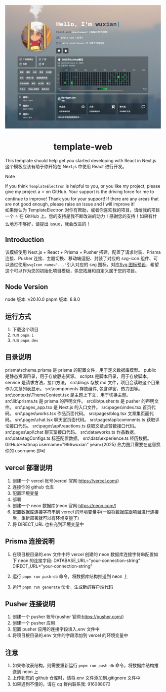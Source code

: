 <p align="center"><img src="/public/images/work1.jpg" /></p>

<h1 align="center">template-web</h1>

This template should help get you started developing with React in Next.js.
<br>
这个模板应该有助于你开始在 Next.js 中使用 React 进行开发。

> [!NOTE]
> If you think `TemplateElectron` is helpful to you, or you like my project, please give my project a ⭐️ on GitHub. Your support is the driving force for me to continue to improve! Thank you for your support! If there are any areas that are not good enough, please raise an issue and I will improve it!
> <br>
> 如果你认为 TemplateElectron 对你有帮助，或者你喜欢我的项目，请给我的项目一个 ⭐️ 在 GitHub 上。您的支持是我不断改进的动力！感谢您的支持！如果有什么地方不够好，请提出 issue，我会改进的！

## Introduction

该模板使用 Next.js + React + Prisma + Pusher 搭建，配置了请求封装、Prisma 连接、Pusher 连接、主题切换、移动端适配、封装了对应的 svg-icon 组件、可以通过使用`svgIcon name="..."`引入对应的 svg 图标，对应[Svg 图标预设](https://yesicon.app/logos/?lang=zh-hans)，希望这个可以作为您的初始化项目模板，供您拓展和自定义属于您的项目。

## Node Version

node 版本: v20.10.0
pnpm 版本: 8.8.0

## 运行方式

1. 下载这个项目
2. run `pnpm i`
3. run `pnpm dev`

## 目录说明

prisma\schema.prisma 是 prisma 的配置文件，用于定义数据库模型。
public 是静态资源目录，用于存放静态资源。
scripts 是脚本目录，用于存放脚本。
service 是请求方法，接口方法。
src\blogs 存放 md 文件，项目会读取这个目录作为文章列表显示。
src\components 存放组件, 包含弹窗，热力图等。
src\contexts\ThemeContext.tsx 是主题上下文，用于切换主题。
src\lib\prisma.ts 是 prisma 的声明文件。
src\lib\pusher.ts 是 pusher 的声明文件。
src\pages_app.tsx 是 Next.js 的入口文件。
src\pages\index.tsx 首页代码。
src\pages\works.tsx 作品页面代码。
src\pages\blog.tsx 文章集页面代码。
src\pages\chat.tsx 聊天室页面代码。
src\pages\api\comments.ts 获取评论接口代码。
src\pages\api\reactions.ts 获取文章点赞数接口代码。
src\pages\api\chat 聊天室接口代码。
src\data\works.ts 作品数据。
src\data\tagConfigs.ts 标签配置数据。
src\data\experience.ts 经历数据。
GitHubHeatmap username="996wuxian" year={2025} 热力图只需要在这替换你的 username 即可

## vercel 部署说明

1. 创建一个 vercel 账号(vercel 官网:https://vercel.com/)
2. 连接你的 github 仓库
3. 配置环境变量
4. 部署
5. 创建一个 neon 数据库(neon 官网:https://neon.com/)
6. 配置数据库连接字符串到 vercel 的环境变量中(一般将数据库跟项目进行连接后，重新部署就可以有环境变量了)
7. 将 DIRECT_URL 也补充到环境变量中

## Prisma 连接说明

1. 在项目根目录的.env 文件中将 vercel 创建的 neon 数据库连接字符串配置如下 neon 的连接字段:
   DATABASE_URL="your-connection-string"
   DIRECT_URL="your-connection-string"

2. 运行 `pnpm run push-db` 命令，将数据库结构推送到 neon 上
3. 运行 `pnpm run generate` 命令，生成新的客户端代码

## Pusher 连接说明

1. 创建一个 pusher 账号(pusher 官网:https://pusher.com/)
2. 创建一个 pusher 应用
3. 配置 pusher 应用的连接字段填入.env 文件中
4. 将项目根目录的.env 文件的字段添加到 vercel 的环境变量中

## 注意

1. 如果修改表结构，则需要重新运行 `pnpm run push-db` 命令，将数据库结构推送到 neon 上
2. 上传到您的 github 仓库时，请将.env 文件添加到.gitignore 文件中
3. 如果遇到不懂的，请在 qq 群内联系我: 916088073
